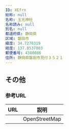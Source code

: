 ```yaml
---
ID: XEfrn
総称: null
名称: 玉光神社
名称読み: null
別名: null
都道府県: 静岡県
区域: 磐田市
緯度: 34.7270319
経度: 137.8537803
郵便番号: 4380086
住所: 静岡県磐田市見付３５２１
---
```


## その他

### 参考URL

| URL | 説明          |
| --- | ------------- |
|     | OpenStreetMap |
